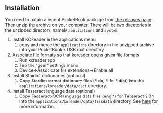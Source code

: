 ## Installation
You need to obtain a recent PocketBook package from [the releases page](https://github.com/koreader/koreader/releases). Then unzip the archive on your computer. There will be two directories in the unzipped directory, namely `applications` and `system`.

1. Install KOReader in the applications menu
    1. copy and merge the `applications` directory in the unzipped archive into your PocketBook's USB root directory
1. Associate file formats so that koreader opens given file formats
    1. Run koreader app
    2. Tap the "gear" settings menu
    3. Device->Associcate file extensions->Enable all
1. Install Stardict dictionaries (optional)
    1. Copy Stardict format dictionary files (*.idx, *.ifo, *.dict) into the `applications/koreader/data/dict` directory.
1. Install Tesseract language data (optional)
    1. Copy Tesseract-OCR language data files (eng.*) for Tesseract 3.04 into the `applications/koreader/data/tessdata` directory. See [here](https://github.com/koreader/koreader/wiki/Dictionary-support#dictionary-lookups-in-scanned-pages) for more information.

